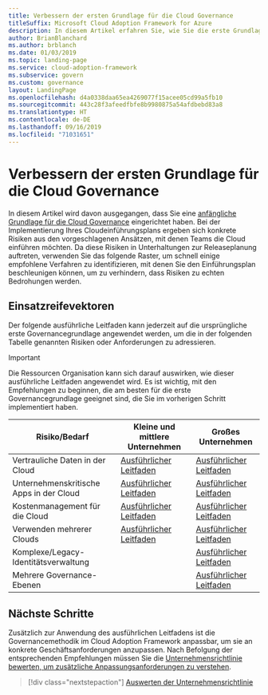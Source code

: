 ```yaml
---
title: Verbessern der ersten Grundlage für die Cloud Governance
titleSuffix: Microsoft Cloud Adoption Framework for Azure
description: In diesem Artikel erfahren Sie, wie Sie die erste Grundlage für die Cloud Governance inkrementell verbessern können.
author: BrianBlanchard
ms.author: brblanch
ms.date: 01/03/2019
ms.topic: landing-page
ms.service: cloud-adoption-framework
ms.subservice: govern
ms.custom: governance
layout: LandingPage
ms.openlocfilehash: d4a0338daa65ea4269077f15acee05cd99a5fb10
ms.sourcegitcommit: 443c28f3afeedfbfe8b9980875a54afdbebd83a8
ms.translationtype: HT
ms.contentlocale: de-DE
ms.lasthandoff: 09/16/2019
ms.locfileid: "71031651"
---
```

# <a name="improve-your-initial-cloud-governance-foundation"></a>Verbessern der ersten Grundlage für die Cloud Governance

In diesem Artikel wird davon ausgegangen, dass Sie eine [anfängliche Grundlage für die Cloud Governance](./initial-foundation.md) eingerichtet haben. Bei der Implementierung Ihres Cloudeinführungsplans ergeben sich konkrete Risiken aus den vorgeschlagenen Ansätzen, mit denen Teams die Cloud einführen möchten. Da diese Risiken in Unterhaltungen zur Releaseplanung auftreten, verwenden Sie das folgende Raster, um schnell einige empfohlene Verfahren zu identifizieren, mit denen Sie den Einführungsplan beschleunigen können, um zu verhindern, dass Risiken zu echten Bedrohungen werden.

## <a name="maturity-vectors"></a>Einsatzreifevektoren

Der folgende ausführliche Leitfaden kann jederzeit auf die ursprüngliche erste Governancegrundlage angewendet werden, um die in der folgenden Tabelle genannten Risiken oder Anforderungen zu adressieren.

> [!IMPORTANT]
> Die Ressourcen Organisation kann sich darauf auswirken, wie dieser ausführliche Leitfaden angewendet wird. Es ist wichtig, mit den Empfehlungen zu beginnen, die am besten für die erste Governancegrundlage geeignet sind, die Sie im vorherigen Schritt implementiert haben.

|Risiko/Bedarf | Kleine und mittlere Unternehmen | Großes Unternehmen |
|---|---|---|
|Vertrauliche Daten in der Cloud|[Ausführlicher Leitfaden](./guides/standard/security-baseline-improvement.md)|[Ausführlicher Leitfaden](./guides/complex/security-baseline-improvement.md)|
|Unternehmenskritische Apps in der Cloud|[Ausführlicher Leitfaden](./guides/standard/resource-consistency-improvement.md)|[Ausführlicher Leitfaden](./guides/complex/resource-consistency-improvement.md)|
|Kostenmanagement für die Cloud|[Ausführlicher Leitfaden](./guides/standard/cost-management-improvement.md)|[Ausführlicher Leitfaden](./guides/complex/cost-management-improvement.md)|
|Verwenden mehrerer Clouds|[Ausführlicher Leitfaden](./guides/standard/multicloud-improvement.md)|[Ausführlicher Leitfaden](./guides/complex/multicloud-improvement.md)|
|Komplexe/Legacy-Identitätsverwaltung|         |[Ausführlicher Leitfaden](./guides/complex/identity-baseline-improvement.md)|
|Mehrere Governance-Ebenen|         |[Ausführlicher Leitfaden](./guides/complex/multiple-layers-of-governance.md)|

## <a name="next-steps"></a>Nächste Schritte

Zusätzlich zur Anwendung des ausführlichen Leitfadens ist die Governancemethodik im Cloud Adoption Framework anpassbar, um sie an konkrete Geschäftsanforderungen anzupassen. Nach Befolgung der entsprechenden Empfehlungen müssen Sie die [Unternehmensrichtlinie bewerten, um zusätzliche Anpassungsanforderungen zu verstehen](./corporate-policy.md).

> [!div class="nextstepaction"]
> [Auswerten der Unternehmensrichtlinie](./corporate-policy.md)
